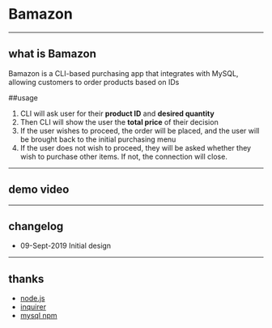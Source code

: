# Bamazon

----
## what is Bamazon

Bamazon is a CLI-based purchasing app that integrates with MySQL, allowing customers to order products based on IDs

##usage

1. CLI will ask user for their **product ID** and **desired quantity**
2. Then CLI will show the user the **total price** of their decision
3. If the user wishes to proceed, the order will be placed, and the user will be brought back to the initial purchasing menu
4. If the user does not wish to proceed, they will be asked whether they wish to purchase other items. If not, the connection will close. 

----
## demo video



----
## changelog
* 09-Sept-2019 Initial design

----
## thanks
* [node.js](https://nodejs.org)
* [inquirer](https://www.npmjs.com/package/inquirer)
* [mysql npm](https://www.npmjs.com/package/mysql)